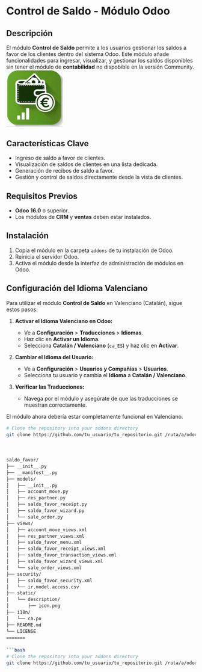 # Control de Saldo - Módulo Odoo

## Descripción
El módulo **Control de Saldo** permite a los usuarios gestionar los saldos a favor de los clientes dentro del sistema Odoo. Este módulo añade funcionalidades para ingresar, visualizar, y gestionar los saldos disponibles sin tener el módulo de **contabilidad** no dispobible en la versión Community.
<img src="static/description/icon.png" alt="Logo de Control de Saldo" width="150"/>


## Características Clave
- Ingreso de saldo a favor de clientes.
- Visualización de saldos de clientes en una lista dedicada.
- Generación de recibos de saldo a favor.
- Gestión y control de saldos directamente desde la vista de clientes.

## Requisitos Previos
- **Odoo 16.0** o superior.
- Los módulos de **CRM** y **ventas** deben estar instalados.

## Instalación
1. Copia el módulo en la carpeta `addons` de tu instalación de Odoo.
2. Reinicia el servidor Odoo.
3. Activa el módulo desde la interfaz de administración de módulos en Odoo.

## Configuración del Idioma Valenciano

Para utilizar el módulo **Control de Saldo** en Valenciano (Catalán), sigue estos pasos:

1. **Activar el Idioma Valenciano en Odoo:**
   - Ve a **Configuración** > **Traducciones** > **Idiomas**.
   - Haz clic en **Activar un Idioma**.
   - Selecciona **Catalán / Valenciano** (`ca_ES`) y haz clic en **Activar**.

2. **Cambiar el Idioma del Usuario:**
   - Ve a **Configuración** > **Usuarios y Compañías** > **Usuarios**.
   - Selecciona tu usuario y cambia el **Idioma** a **Catalán / Valenciano**.

3. **Verificar las Traducciones:**
   - Navega por el módulo y asegúrate de que las traducciones se muestran correctamente.

El módulo ahora debería estar completamente funcional en Valenciano.


```bash
# Clone the repository into your addons directory
git clone https://github.com/tu_usuario/tu_repositorio.git /ruta/a/odoo/addons/saldo_favor



saldo_favor/
├── __init__.py
├── __manifest__.py
├── models/
│   ├── __init__.py
│   ├── account_move.py
│   ├── res_partner.py
│   ├── saldo_favor_receipt.py
│   ├── saldo_favor_wizard.py
│   └── sale_order.py
├── views/
│   ├── account_move_views.xml
│   ├── res_partner_views.xml
│   ├── saldo_favor_menu.xml
│   ├── saldo_favor_receipt_views.xml
│   ├── saldo_favor_transaction_views.xml
│   ├── saldo_favor_wizard_views.xml
│   └── sale_order_views.xml
├── security/
│   ├── saldo_favor_security.xml
│   └── ir.model.access.csv
├── static/
│   └── description/
│       ├── icon.png
├── i18n/
│   └── ca.po
├── README.md
└── LICENSE
=======

```bash
# Clone the repository into your addons directory
git clone https://github.com/tu_usuario/tu_repositorio.git /ruta/a/odoo/addons/saldo_favor


